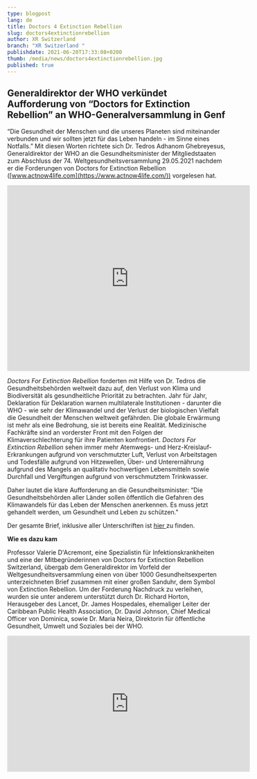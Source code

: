 ```yaml
---
type: blogpost
lang: de
title: Doctors 4 Extinction Rebellion
slug: doctors4extinctionrebellion
author: XR Switzerland
branch: "XR Switzerland "
publishdate: 2021-06-20T17:33:08+0200
thumb: /media/news/doctors4extinctionrebellion.jpg
published: true
---
```

## **Generaldirektor der WHO verkündet Aufforderung von “Doctors for Extinction Rebellion” an WHO-Generalversammlung in Genf**

“Die Gesundheit der Menschen und die unseres Planeten sind miteinander verbunden und wir sollten jetzt für das Leben handeln - im Sinne eines Notfalls.” Mit diesen Worten richtete sich Dr. Tedros Adhanom Ghebreyesus, Generaldirektor der WHO an die Gesundheitsminister der Mitgliedstaaten zum Abschluss der 74. Weltgesundheitsversammlung 29.05.2021 nachdem er die Forderungen von Doctors for Extinction Rebellion ([www.actnow4life.com](https://www.actnow4life.com/)) vorgelesen hat. 

<iframe src="https://www.facebook.com/plugins/video.php?height=314&href=https%3A%2F%2Fwww.facebook.com%2Fdoctors4xr.ch%2Fvideos%2F202152785094106%2F&show_text=true&width=560&t=0" width="560" height="429" style="border:none;overflow:hidden" scrolling="no" frameborder="0" allowfullscreen="true" allow="autoplay; clipboard-write; encrypted-media; picture-in-picture; web-share" allowFullScreen="true"></iframe>

*Doctors For Extinction Rebellion* forderten mit Hilfe von Dr. Tedros die Gesundheitsbehörden weltweit dazu auf, den Verlust von Klima und Biodiversität als gesundheitliche Priorität zu betrachten. Jahr für Jahr, Deklaration für Deklaration warnen multilaterale Institutionen - darunter die WHO - wie sehr der Klimawandel und der Verlust der biologischen Vielfalt die Gesundheit der Menschen weltweit gefährden. Die globale Erwärmung ist mehr als eine Bedrohung, sie ist bereits eine Realität. Medizinische Fachkräfte sind an vorderster Front mit den Folgen der Klimaverschlechterung für ihre Patienten konfrontiert. *Doctors For Extinction Rebellion* sehen immer mehr Atemwegs- und Herz-Kreislauf-Erkrankungen aufgrund von verschmutzter Luft, Verlust von Arbeitstagen und Todesfälle aufgrund von Hitzewellen, Über- und Unterernährung aufgrund des Mangels an qualitativ hochwertigen Lebensmitteln sowie Durchfall und Vergiftungen aufgrund von verschmutztem Trinkwasser.

Daher lautet die klare Aufforderung an die Gesundheitsminister:
“Die Gesundheitsbehörden aller Länder sollen öffentlich die Gefahren des Klimawandels für das Leben der Menschen anerkennen. Es muss jetzt gehandelt werden, um Gesundheit und Leben zu schützen."

Der gesamte Brief, inklusive aller Unterschriften ist [hier ](https://actnow4life.com/)zu finden.

**Wie es dazu kam**


Professor Valerie D'Acremont, eine Spezialistin für Infektionskrankheiten und eine der Mitbegründerinnen von Doctors for Extinction Rebellion Switzerland, übergab dem Generaldirektor im Vorfeld der Weltgesundheitsversammlung einen von über 1000 Gesundheitsexperten unterzeichneten Brief zusammen mit einer großen Sanduhr, dem Symbol von Extinction Rebellion. Um der Forderung Nachdruck zu verleihen, wurden sie unter anderem unterstützt durch Dr. Richard Horton, Herausgeber des Lancet, Dr. James Hospedales, ehemaliger Leiter der Caribbean Public Health Association,  Dr. David Johnson, Chief Medical Officer von Dominica, sowie Dr. Maria Neira, Direktorin für öffentliche Gesundheit, Umwelt und Soziales bei der WHO.

<iframe src="https://www.facebook.com/plugins/video.php?height=314&href=https%3A%2F%2Fwww.facebook.com%2Fdoctors4xr.ch%2Fvideos%2F339816337505213%2F&show_text=false&width=560&t=0" width="560" height="314" style="border:none;overflow:hidden" scrolling="no" frameborder="0" allowfullscreen="true" allow="autoplay; clipboard-write; encrypted-media; picture-in-picture; web-share" allowFullScreen="true"></iframe>